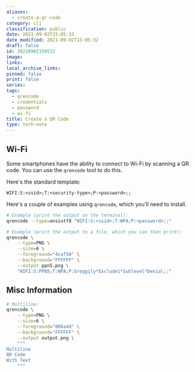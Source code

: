 ```yaml
---
aliases:
  - create-a-qr-code
category: cli
classification: public
date: 2021-09-02T15:05:32
date_modified: 2021-09-02T15:05:32
draft: false
id: 20210902150532
image: 
links: 
local_archive_links: 
pinned: false
print: false
series: 
tags:
  - qrencode
  - credentials
  - password
  - wi-fi
title: Create a QR Code
type: tech-note
---
```


## Wi-Fi

Some smartphones have the ability to connect to Wi-Fi by scanning a QR code. You can use the `qrencode` tool to do this.

Here's the standard template:

```text
WIFI:S:<ssid>;T:<security-type>;P:<password>;;
```

Here's a couple of examples using `qrencode`, which you'll need to install.

```sh
# Example (print the output on the terminal):
qrencode --type=ansiutf8 "WIFI:S:<ssid>;T:WPA;P:<password>;;"

# Example (print the output to a file, which you can then print):
qrencode \
    --type=PNG \
    --size=6 \
    --foreground="4caf50" \
    --background="FFFFFF" \
    --output ppn5.png \
    "WIFI:S:PPN5;T:WPA;P:Groggily*Exclude1*Sublevel*Denial;;"
```

## Misc Information

```bash
# Multiline:
qrencode \
    --type=PNG \
    --size=6 \
    --foreground="006a4d" \
    --background="FFFFFF" \
    --output output.png \
    """
Multiline
QR Code
With Text
    """
```
